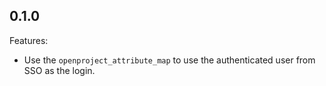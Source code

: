 ## 0.1.0

Features:


  - Use the `openproject_attribute_map` to use the authenticated user from SSO as the login.